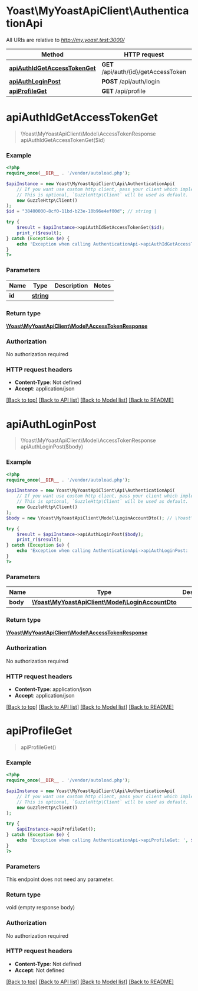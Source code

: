 # Yoast\MyYoastApiClient\AuthenticationApi

All URIs are relative to *http://my.yoast.test:3000/*

Method | HTTP request | Description
------------- | ------------- | -------------
[**apiAuthIdGetAccessTokenGet**](AuthenticationApi.md#apiauthidgetaccesstokenget) | **GET** /api/auth/{id}/getAccessToken | 
[**apiAuthLoginPost**](AuthenticationApi.md#apiauthloginpost) | **POST** /api/auth/login | 
[**apiProfileGet**](AuthenticationApi.md#apiprofileget) | **GET** /api/profile | 

# **apiAuthIdGetAccessTokenGet**
> \Yoast\MyYoastApiClient\Model\AccessTokenResponse apiAuthIdGetAccessTokenGet($id)



### Example
```php
<?php
require_once(__DIR__ . '/vendor/autoload.php');

$apiInstance = new Yoast\MyYoastApiClient\Api\AuthenticationApi(
    // If you want use custom http client, pass your client which implements `GuzzleHttp\ClientInterface`.
    // This is optional, `GuzzleHttp\Client` will be used as default.
    new GuzzleHttp\Client()
);
$id = "38400000-8cf0-11bd-b23e-10b96e4ef00d"; // string | 

try {
    $result = $apiInstance->apiAuthIdGetAccessTokenGet($id);
    print_r($result);
} catch (Exception $e) {
    echo 'Exception when calling AuthenticationApi->apiAuthIdGetAccessTokenGet: ', $e->getMessage(), PHP_EOL;
}
?>
```

### Parameters

Name | Type | Description  | Notes
------------- | ------------- | ------------- | -------------
 **id** | [**string**](../Model/.md)|  |

### Return type

[**\Yoast\MyYoastApiClient\Model\AccessTokenResponse**](../Model/AccessTokenResponse.md)

### Authorization

No authorization required

### HTTP request headers

 - **Content-Type**: Not defined
 - **Accept**: application/json

[[Back to top]](#) [[Back to API list]](../../README.md#documentation-for-api-endpoints) [[Back to Model list]](../../README.md#documentation-for-models) [[Back to README]](../../README.md)

# **apiAuthLoginPost**
> \Yoast\MyYoastApiClient\Model\AccessTokenResponse apiAuthLoginPost($body)



### Example
```php
<?php
require_once(__DIR__ . '/vendor/autoload.php');

$apiInstance = new Yoast\MyYoastApiClient\Api\AuthenticationApi(
    // If you want use custom http client, pass your client which implements `GuzzleHttp\ClientInterface`.
    // This is optional, `GuzzleHttp\Client` will be used as default.
    new GuzzleHttp\Client()
);
$body = new \Yoast\MyYoastApiClient\Model\LoginAccountDto(); // \Yoast\MyYoastApiClient\Model\LoginAccountDto | 

try {
    $result = $apiInstance->apiAuthLoginPost($body);
    print_r($result);
} catch (Exception $e) {
    echo 'Exception when calling AuthenticationApi->apiAuthLoginPost: ', $e->getMessage(), PHP_EOL;
}
?>
```

### Parameters

Name | Type | Description  | Notes
------------- | ------------- | ------------- | -------------
 **body** | [**\Yoast\MyYoastApiClient\Model\LoginAccountDto**](../Model/LoginAccountDto.md)|  |

### Return type

[**\Yoast\MyYoastApiClient\Model\AccessTokenResponse**](../Model/AccessTokenResponse.md)

### Authorization

No authorization required

### HTTP request headers

 - **Content-Type**: application/json
 - **Accept**: application/json

[[Back to top]](#) [[Back to API list]](../../README.md#documentation-for-api-endpoints) [[Back to Model list]](../../README.md#documentation-for-models) [[Back to README]](../../README.md)

# **apiProfileGet**
> apiProfileGet()



### Example
```php
<?php
require_once(__DIR__ . '/vendor/autoload.php');

$apiInstance = new Yoast\MyYoastApiClient\Api\AuthenticationApi(
    // If you want use custom http client, pass your client which implements `GuzzleHttp\ClientInterface`.
    // This is optional, `GuzzleHttp\Client` will be used as default.
    new GuzzleHttp\Client()
);

try {
    $apiInstance->apiProfileGet();
} catch (Exception $e) {
    echo 'Exception when calling AuthenticationApi->apiProfileGet: ', $e->getMessage(), PHP_EOL;
}
?>
```

### Parameters
This endpoint does not need any parameter.

### Return type

void (empty response body)

### Authorization

No authorization required

### HTTP request headers

 - **Content-Type**: Not defined
 - **Accept**: Not defined

[[Back to top]](#) [[Back to API list]](../../README.md#documentation-for-api-endpoints) [[Back to Model list]](../../README.md#documentation-for-models) [[Back to README]](../../README.md)


